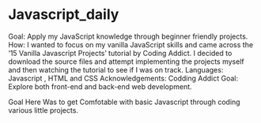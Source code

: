# Javascript_daily

Goal: Apply my JavaScript knowledge through beginner friendly projects. 
How: I wanted to focus on my vanilla JavaScript skills and came across the ‘15 Vanilla Javascript Projects’ tutorial by Coding Addict. I decided to download the source files and attempt implementing the projects myself and then watching the tutorial to see if I was on track. 
Languages:  Javascript , HTML and CSS
Acknowledgements:  Codding Addict 
Goal: Explore both front-end and back-end web development.


Goal Here Was to get Comfotable with basic Javascript through coding various little projects. 

